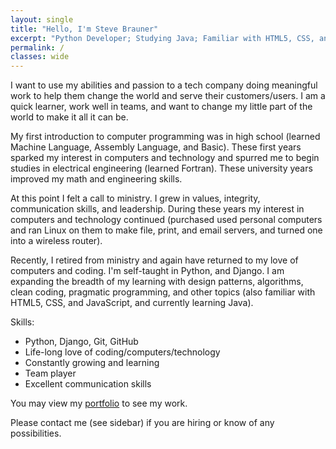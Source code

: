 ```yaml
---
layout: single
title: "Hello, I'm Steve Brauner"
excerpt: "Python Developer; Studying Java; Familiar with HTML5, CSS, and JavaScript"
permalink: /
classes: wide
---
```


I want to use my abilities and passion to a tech company doing meaningful work to help them change the world and serve their customers/users. I am a quick learner, work well in teams, and want to change my little part of the world to make it all it can be.

My first introduction to computer programming was in high school (learned Machine Language, Assembly Language, and Basic). These first years sparked my interest in computers and technology and spurred me to begin studies in electrical engineering (learned Fortran). These university years improved my math and engineering skills.

At this point I felt a call to ministry. I grew in values, integrity, communication skills, and leadership. During these years my interest in computers and technology continued (purchased used personal computers and ran Linux on them to make file, print, and email servers, and turned one into a wireless router).

Recently, I retired from ministry and again have returned to my love of computers and coding. I'm self-taught in Python, and Django. I am expanding the breadth of my learning with design patterns, algorithms, clean coding, pragmatic programming, and other topics (also familiar with HTML5, CSS, and JavaScript, and currently learning Java).

Skills:
* Python, Django, Git, GitHub
* Life-long love of coding/computers/technology
* Constantly growing and learning
* Team player
* Excellent communication skills

You may view my [portfolio](/portfolio/) to see my work.

Please contact me (see sidebar) if you are hiring or know of any possibilities.

